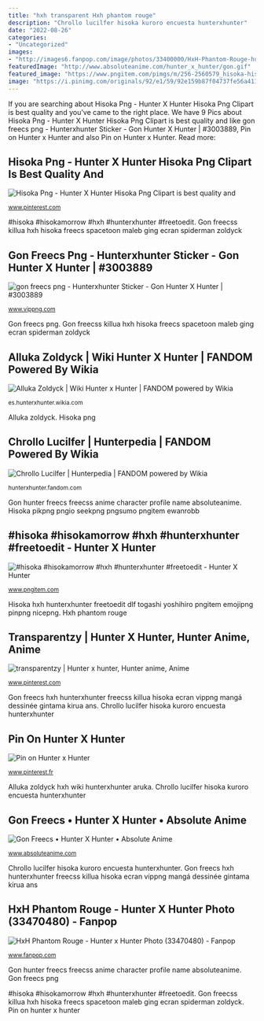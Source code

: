 ```yaml
---
title: "hxh transparent Hxh phantom rouge"
description: "Chrollo lucilfer hisoka kuroro encuesta hunterxhunter"
date: "2022-08-26"
categories:
- "Uncategorized"
images:
- "http://images6.fanpop.com/image/photos/33400000/HxH-Phantom-Rouge-hunter-x-hunter-33470480-314-731.png"
featuredImage: "http://www.absoluteanime.com/hunter_x_hunter/gon.gif"
featured_image: "https://www.pngitem.com/pimgs/m/256-2560579_hisoka-hisokamorrow-hxh-hunterxhunter-freetoedit-hunter-x-hunter.png"
image: "https://i.pinimg.com/originals/92/e1/59/92e159b87f04737fe56a411e89e1239b.png"
---
```


If you are searching about Hisoka Png - Hunter X Hunter Hisoka Png Clipart is best quality and you've came to the right place. We have 9 Pics about Hisoka Png - Hunter X Hunter Hisoka Png Clipart is best quality and like gon freecs png - Hunterxhunter Sticker - Gon Hunter X Hunter | #3003889, Pin on Hunter x Hunter and also Pin on Hunter x Hunter. Read more:

## Hisoka Png - Hunter X Hunter Hisoka Png Clipart Is Best Quality And

![Hisoka Png - Hunter X Hunter Hisoka Png Clipart is best quality and](https://i.pinimg.com/originals/29/6a/4b/296a4ba12836943a0542ff30c7c20b29.jpg "Pin on hunter x hunter")

<small>www.pinterest.com</small>

#hisoka #hisokamorrow #hxh #hunterxhunter #freetoedit. Gon freecss killua hxh hisoka freecs spacetoon maleb ging ecran spiderman zoldyck

## Gon Freecs Png - Hunterxhunter Sticker - Gon Hunter X Hunter | #3003889

![gon freecs png - Hunterxhunter Sticker - Gon Hunter X Hunter | #3003889](https://www.vippng.com/png/full/300-3003889_hunterxhunter-sticker-gon-hunter-x-hunter.png "Alluka zoldyck hxh wiki hunterxhunter aruka")

<small>www.vippng.com</small>

Gon freecs png. Gon freecss killua hxh hisoka freecs spacetoon maleb ging ecran spiderman zoldyck

## Alluka Zoldyck | Wiki Hunter X Hunter | FANDOM Powered By Wikia

![Alluka Zoldyck | Wiki Hunter x Hunter | FANDOM powered by Wikia](https://vignette.wikia.nocookie.net/hunterxhunter/images/e/ee/Alluka_Design_2011.png/revision/latest?cb=20140623190002&amp;path-prefix=es "Chrollo lucilfer")

<small>es.hunterxhunter.wikia.com</small>

Alluka zoldyck. Hisoka png

## Chrollo Lucilfer | Hunterpedia | FANDOM Powered By Wikia

![Chrollo Lucilfer | Hunterpedia | FANDOM powered by Wikia](https://vignette.wikia.nocookie.net/hunterxhunter/images/1/13/Chap_106_-_Chrollo_full_body_appearance.png/revision/latest?cb=20180528103645 "Hunterxhunter skateboard pegatinas pvc")

<small>hunterxhunter.fandom.com</small>

Gon hunter freecs freecss anime character profile name absoluteanime. Hisoka pikpng pngio seekpng pngsumo pngitem ewanrobb

## #hisoka #hisokamorrow #hxh #hunterxhunter #freetoedit - Hunter X Hunter

![#hisoka #hisokamorrow #hxh #hunterxhunter #freetoedit - Hunter X Hunter](https://www.pngitem.com/pimgs/m/256-2560579_hisoka-hisokamorrow-hxh-hunterxhunter-freetoedit-hunter-x-hunter.png "Gon freecs • hunter x hunter • absolute anime")

<small>www.pngitem.com</small>

Hisoka hxh hunterxhunter freetoedit dlf togashi yoshihiro pngitem emojipng pinpng nicepng. Hxh phantom rouge

## Transparentzy | Hunter X Hunter, Hunter Anime, Anime

![transparentzy | Hunter x hunter, Hunter anime, Anime](https://i.pinimg.com/originals/92/e1/59/92e159b87f04737fe56a411e89e1239b.png "Gon hunter freecs freecss anime character profile name absoluteanime")

<small>www.pinterest.com</small>

Gon freecs hxh hunterxhunter freecss killua hisoka ecran vippng mangá dessinée gintama kirua ans. Chrollo lucilfer hisoka kuroro encuesta hunterxhunter

## Pin On Hunter X Hunter

![Pin on Hunter x Hunter](https://i.pinimg.com/736x/4f/95/66/4f9566b33f7434f269e2fe8b65c4270c.jpg "Pin on hunter x hunter")

<small>www.pinterest.fr</small>

Alluka zoldyck hxh wiki hunterxhunter aruka. Chrollo lucilfer hisoka kuroro encuesta hunterxhunter

## Gon Freecs • Hunter X Hunter • Absolute Anime

![Gon Freecs • Hunter X Hunter • Absolute Anime](http://www.absoluteanime.com/hunter_x_hunter/gon.gif "Alluka zoldyck")

<small>www.absoluteanime.com</small>

Chrollo lucilfer hisoka kuroro encuesta hunterxhunter. Gon freecs hxh hunterxhunter freecss killua hisoka ecran vippng mangá dessinée gintama kirua ans

## HxH Phantom Rouge - Hunter X Hunter Photo (33470480) - Fanpop

![HxH Phantom Rouge - Hunter x Hunter Photo (33470480) - Fanpop](http://images6.fanpop.com/image/photos/33400000/HxH-Phantom-Rouge-hunter-x-hunter-33470480-314-731.png "Alluka zoldyck")

<small>www.fanpop.com</small>

Gon hunter freecs freecss anime character profile name absoluteanime. Gon freecs png

#hisoka #hisokamorrow #hxh #hunterxhunter #freetoedit. Gon freecss killua hxh hisoka freecs spacetoon maleb ging ecran spiderman zoldyck. Pin on hunter x hunter
